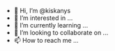 - 👋 Hi, I’m @kiskanys
- 👀 I’m interested in ...
- 🌱 I’m currently learning ...
- 💞️ I’m looking to collaborate on ...
- 📫 How to reach me ...

<!---
kiskanys/kiskanys is a ✨ special ✨ repository because its `README.md` (this file) appears on your GitHub profile.
You can click the Preview link to take a look at your changes.
--->
